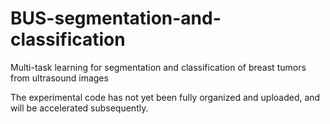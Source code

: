 # BUS-segmentation-and-classification
Multi-task learning for segmentation and classification of breast tumors from ultrasound images

The experimental code has not yet been fully organized and uploaded, and will be accelerated subsequently.
